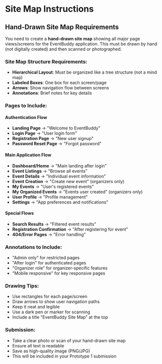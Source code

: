 # Site Map Instructions

## Hand-Drawn Site Map Requirements

You need to create a **hand-drawn site map** showing all major page views/screens for the EventBuddy application. This must be drawn by hand (not digitally created) and then scanned or photographed.

### Site Map Structure Requirements:
- **Hierarchical Layout**: Must be organized like a tree structure (not a mind map)
- **Labeled Boxes**: One box for each screen/page
- **Arrows**: Show navigation flow between screens
- **Annotations**: Brief notes for key details

### Pages to Include:

#### Authentication Flow
- **Landing Page** → "Welcome to EventBuddy"
- **Login Page** → "User login form"
- **Registration Page** → "New user signup"
- **Password Reset Page** → "Forgot password"

#### Main Application Flow
- **Dashboard/Home** → "Main landing after login"
- **Event Listings** → "Browse all events"
- **Event Details** → "Individual event information"
- **Event Creation** → "Create new event" (organizers only)
- **My Events** → "User's registered events"
- **My Organized Events** → "Events user created" (organizers only)
- **User Profile** → "Profile management"
- **Settings** → "App preferences and notifications"

#### Special Flows
- **Search Results** → "Filtered event results"
- **Registration Confirmation** → "After registering for event"
- **404/Error Pages** → "Error handling"

### Annotations to Include:
- "Admin only" for restricted pages
- "After login" for authenticated pages
- "Organizer role" for organizer-specific features
- "Mobile responsive" for key responsive pages

### Drawing Tips:
- Use rectangles for each page/screen
- Draw arrows to show user navigation paths
- Keep it neat and legible
- Use a dark pen or marker for scanning
- Include a title "EventBuddy Site Map" at the top

### Submission:
- Take a clear photo or scan of your hand-drawn site map
- Ensure all text is readable
- Save as high-quality image (PNG/JPG)
- This will be included in your Prototype 1 submission